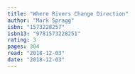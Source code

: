 ```yaml
---
title: "Where Rivers Change Direction"
author: "Mark Spragg"
isbn: "1573228257"
isbn13: "9781573228251"
rating: 3
pages: 304
read: "2018-12-03"
date: "2018-12-03"
---
```


